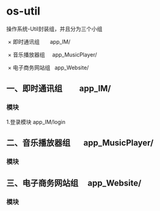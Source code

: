 # os-util
操作系统-Util封装组，并且分为三个小组

  × 即时通讯组        app_IM/
  
  × 音乐播放器组      app_MusicPlayer/
  
  × 电子商务网站组    app_Website/
  
## 一、即时通讯组          app_IM/
### 模块
  1.登录模块           app_IM/login

## 二、音乐播放器组        app_MusicPlayer/
### 模块

## 三、电子商务网站组      app_Website/
### 模块

